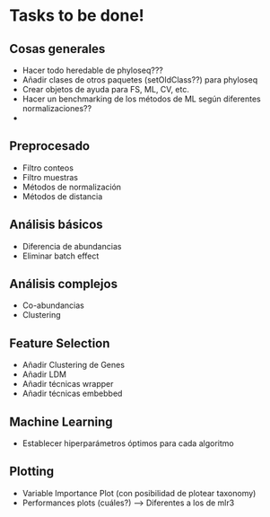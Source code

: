 # Tasks to be done!

## Cosas generales

* Hacer todo heredable de phyloseq???
* Añadir clases de otros paquetes (setOldClass??) para phyloseq
* Crear objetos de ayuda para FS, ML, CV, etc.
* Hacer un benchmarking de los métodos de ML según diferentes normalizaciones??
* 


## Preprocesado

* Filtro conteos
* Filtro muestras
* Métodos de normalización
* Métodos de distancia


## Análisis básicos

* Diferencia de abundancias
* Eliminar batch effect


## Análisis complejos

* Co-abundancias
* Clustering

## Feature Selection

* Añadir Clustering de Genes
* Añadir LDM
* Añadir técnicas wrapper
* Añadir técnicas embebbed


## Machine Learning

* Establecer hiperparámetros óptimos para cada algoritmo


## Plotting

* Variable Importance Plot (con posibilidad de plotear taxonomy)
* Performances plots (cuáles?) --> Diferentes a los de mlr3
